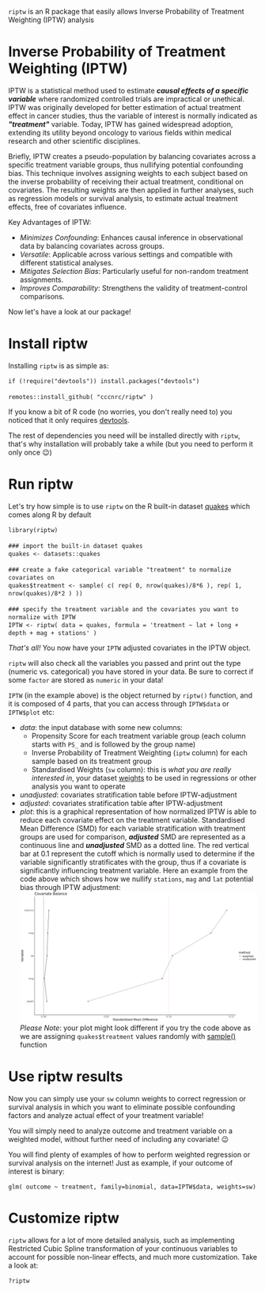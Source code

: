 `riptw` is an R package that easily allows Inverse Probability of Treatment Weighting (IPTW) analysis

# Inverse Probability of Treatment Weighting (IPTW)
IPTW is a statistical method used to estimate ***causal effects of a specific variable*** where randomized controlled trials are impractical or unethical. IPTW was originally developed for better estimation of actual treatment effect in cancer studies, thus the variable of interest is normally indicated as ***"treatment"*** variable.  Today, IPTW has gained widespread adoption, extending its utility beyond oncology to various fields within medical research and other scientific disciplines.

Briefly, IPTW creates a pseudo-population by balancing covariates across a specific treatment variable groups, thus nullifying potential confounding bias. This technique involves assigning weights to each subject based on the inverse probability of receiving their actual treatment, conditional on covariates. The resulting weights are then applied in further analyses, such as regression models or survival analysis, to estimate actual treatment effects, free of covariates influence.

Key Advantages of IPTW:
- *Minimizes Confounding*: Enhances causal inference in observational data by balancing covariates across groups.
- *Versatile*: Applicable across various settings and compatible with different statistical analyses.
- *Mitigates Selection Bias*: Particularly useful for non-random treatment assignments.
- *Improves Comparability*: Strengthens the validity of treatment-control comparisons.

Now let's have a look at our package!

# Install riptw
Installing `riptw` is as simple as:
```
if (!require("devtools")) install.packages("devtools")

remotes::install_github( "cccnrc/riptw" )
```
If you know a bit of R code (no worries, you don't really need to) you noticed that it only requires [devtools](https://devtools.r-lib.org/).

The rest of dependencies you need will be installed directly with `riptw`, that's why installation will probably take a while (but you need to perform it only once :wink:)

# Run riptw
Let's try how simple is to use `riptw` on the R built-in dataset [quakes](https://www.rdocumentation.org/packages/datasets/versions/3.6.2/topics/quakes) which comes along R by default
```
library(riptw)

### import the built-in dataset quakes
quakes <- datasets::quakes

### create a fake categorical variable "treatment" to normalize covariates on
quakes$treatment <- sample( c( rep( 0, nrow(quakes)/8*6 ), rep( 1, nrow(quakes)/8*2 ) ))

### specify the treatment variable and the covariates you want to normalize with IPTW
IPTW <- riptw( data = quakes, formula = 'treatment ~ lat + long + depth + mag + stations' )
```
_That's all!_ You now have your `IPTW` adjusted covariates in the IPTW object.

`riptw` will also check all the variables you passed and print out the type (numeric vs. categorical) you have stored in your data.
Be sure to correct if some `factor` are stored as `numeric` in your data!

`IPTW` (in the example above) is the object returned by `riptw()` function, and it is composed of 4 parts, that you can access through `IPTW$data` or `IPTW$plot` etc:
- *data*: the input database with some new columns:
    - Propensity Score for each treatment variable group (each column starts with `PS_` and is followed by the group name)
    - Inverse Probability of Treatment Weighting (`iptw` column) for each sample based on its treatment group
    - Standardised Weights (`sw` column): this is _what you are really interested in_, your dataset [weights](https://www.statology.org/weighted-least-squares-in-r/) to be used in regressions or other analysis you want to operate
- *unadjusted*: covariates stratification table before IPTW-adjustment
- *adjusted*: covariates stratification table after IPTW-adjustment
- *plot*: this is a graphical representation of how normalized IPTW is able to reduce each covariate effect on the treatment variable. Standardised Mean Difference (SMD) for each variable stratification with treatment groups are used for comparison, ***adjusted*** SMD are represented as a continuous line and ***unadjusted*** SMD as a dotted line. The red vertical bar at 0.1 represent the cutoff which is normally used to determine if the variable significantly stratificates with the group, thus if a covariate is significantly influencing treatment variable. Here an example from the code above which shows how we nullify `stations`, `mag` and `lat` potential bias through IPTW adjustment:
![riptw() SMD reduction plot](plots/smd0.png)
*Please Note*: your plot might look different if you try the code above as we are assigning `quakes$treatment` values randomly with [sample()](https://www.rdocumentation.org/packages/base/versions/3.6.2/topics/sample) function

# Use riptw results
Now you can simply use your `sw` column weights to correct regression or survival analysis in which you want to eliminate possible confounding factors and analyze actual effect of your treatment variable!

You will simply need to analyze outcome and treatment variable on a weighted model, without further need of including any covariate! :wink:

You will find plenty of examples of how to perform weighted regression or survival analysis on the internet! Just as example, if your outcome of interest is binary:
```
glm( outcome ~ treatment, family=binomial, data=IPTW$data, weights=sw)
```

# Customize riptw
`riptw` allows for a lot of more detailed analysis, such as implementing Restricted Cubic Spline transformation of your continuous variables to account for possible non-linear effects, and much more customization. Take a look at:
```
?riptw
```
